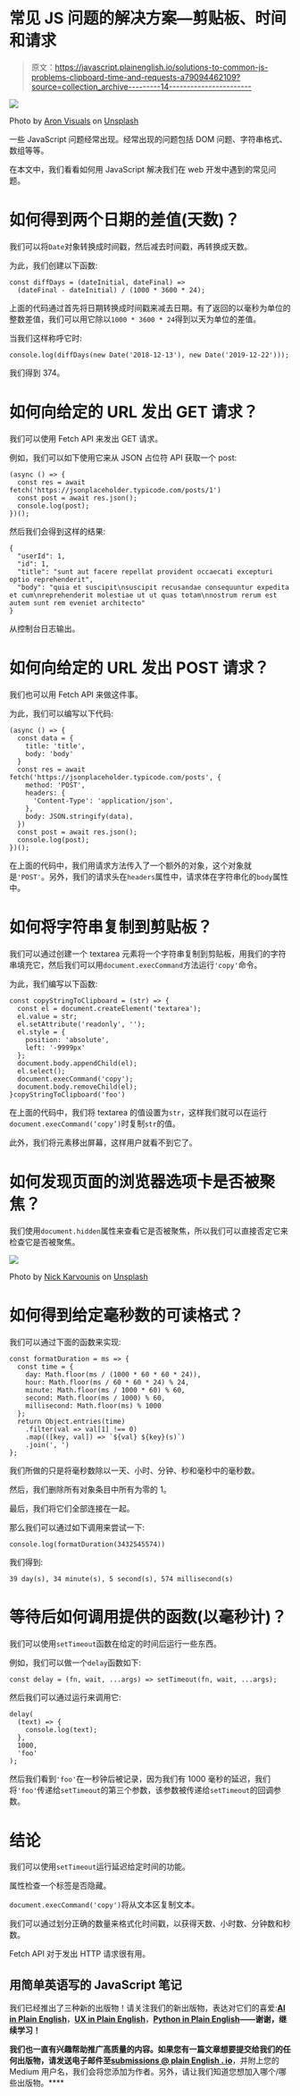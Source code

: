 # 常见 JS 问题的解决方案—剪贴板、时间和请求

> 原文：<https://javascript.plainenglish.io/solutions-to-common-js-problems-clipboard-time-and-requests-a79094462109?source=collection_archive---------14----------------------->

![](img/098b4cd93460cd95f016f55b11f1956c.png)

Photo by [Aron Visuals](https://unsplash.com/@aronvisuals?utm_source=medium&utm_medium=referral) on [Unsplash](https://unsplash.com?utm_source=medium&utm_medium=referral)

一些 JavaScript 问题经常出现。经常出现的问题包括 DOM 问题、字符串格式、数组等等。

在本文中，我们看看如何用 JavaScript 解决我们在 web 开发中遇到的常见问题。

# **如何得到两个日期的差值(天数)？**

我们可以将`Date`对象转换成时间戳，然后减去时间戳，再转换成天数。

为此，我们创建以下函数:

```
const diffDays = (dateInitial, dateFinal) =>
  (dateFinal - dateInitial) / (1000 * 3600 * 24);
```

上面的代码通过首先将日期转换成时间戳来减去日期。有了返回的以毫秒为单位的整数差值，我们可以用它除以`1000 * 3600 * 24`得到以天为单位的差值。

当我们这样称呼它时:

```
console.log(diffDays(new Date('2018-12-13'), new Date('2019-12-22')));
```

我们得到 374。

# **如何向给定的 URL 发出 GET 请求？**

我们可以使用 Fetch API 来发出 GET 请求。

例如，我们可以如下使用它来从 JSON 占位符 API 获取一个 post:

```
(async () => {
  const res = await fetch('https://jsonplaceholder.typicode.com/posts/1')
  const post = await res.json();
  console.log(post);
})();
```

然后我们会得到这样的结果:

```
{
  "userId": 1,
  "id": 1,
  "title": "sunt aut facere repellat provident occaecati excepturi optio reprehenderit",
  "body": "quia et suscipit\nsuscipit recusandae consequuntur expedita et cum\nreprehenderit molestiae ut ut quas totam\nnostrum rerum est autem sunt rem eveniet architecto"
}
```

从控制台日志输出。

# 如何向给定的 URL 发出 POST 请求？

我们也可以用 Fetch API 来做这件事。

为此，我们可以编写以下代码:

```
(async () => {
  const data = {
    title: 'title',
    body: 'body'
  }
  const res = await fetch('https://jsonplaceholder.typicode.com/posts', {
    method: 'POST',
    headers: {
      'Content-Type': 'application/json',
    },
    body: JSON.stringify(data),
  })
  const post = await res.json();
  console.log(post);
})();
```

在上面的代码中，我们用请求方法传入了一个额外的对象，这个对象就是`'POST'`。另外，我们的请求头在`headers`属性中，请求体在字符串化的`body`属性中。

# **如何将字符串复制到剪贴板？**

我们可以通过创建一个 textarea 元素将一个字符串复制到剪贴板，用我们的字符串填充它，然后我们可以用`document.execCommand`方法运行`'copy'`命令。

为此，我们编写以下函数:

```
const copyStringToClipboard = (str) => {
  const el = document.createElement('textarea');
  el.value = str;
  el.setAttribute('readonly', '');
  el.style = {
    position: 'absolute',
    left: '-9999px'
  };
  document.body.appendChild(el);
  el.select();
  document.execCommand('copy');
  document.body.removeChild(el);
}copyStringToClipboard('foo')
```

在上面的代码中，我们将 textarea 的值设置为`str`，这样我们就可以在运行`document.execCommand(‘copy’)`时复制`str`的值。

此外，我们将元素移出屏幕，这样用户就看不到它了。

# **如何发现页面的浏览器选项卡是否被聚焦？**

我们使用`document.hidden`属性来查看它是否被聚焦，所以我们可以直接否定它来检查它是否被聚焦。

![](img/bc6e6d528aa8b976b45b5bcb5de93651.png)

Photo by [Nick Karvounis](https://unsplash.com/@nickkarvounis?utm_source=medium&utm_medium=referral) on [Unsplash](https://unsplash.com?utm_source=medium&utm_medium=referral)

# **如何得到给定毫秒数的可读格式？**

我们可以通过下面的函数来实现:

```
const formatDuration = ms => {
  const time = {
    day: Math.floor(ms / (1000 * 60 * 60 * 24)),
    hour: Math.floor(ms / 60 * 60 * 24) % 24,
    minute: Math.floor(ms / 1000 * 60) % 60,
    second: Math.floor(ms / 1000) % 60,
    millisecond: Math.floor(ms) % 1000
  };
  return Object.entries(time)
    .filter(val => val[1] !== 0)
    .map(([key, val]) => `${val} ${key}(s)`)
    .join(', ')
};
```

我们所做的只是将毫秒数除以一天、小时、分钟、秒和毫秒中的毫秒数。

然后，我们删除所有对象条目中所有为零的 1。

最后，我们将它们全部连接在一起。

那么我们可以通过如下调用来尝试一下:

```
console.log(formatDuration(3432545574))
```

我们得到:

```
39 day(s), 34 minute(s), 5 second(s), 574 millisecond(s)
```

# **等待后如何调用提供的函数(以毫秒计)？**

我们可以使用`setTimeout`函数在给定的时间后运行一些东西。

例如，我们可以做一个`delay`函数如下:

```
const delay = (fn, wait, ...args) => setTimeout(fn, wait, ...args);
```

然后我们可以通过运行来调用它:

```
delay(
  (text) => {
    console.log(text);
  },
  1000,
  'foo'
);
```

然后我们看到`'foo'`在一秒钟后被记录，因为我们有 1000 毫秒的延迟，我们将`'foo'`传递给`setTimeout`的第三个参数，该参数被传递给`setTimeout`的回调参数。

# 结论

我们可以使用`setTimeout`运行延迟给定时间的功能。

属性检查一个标签是否隐藏。

`document.execCommand('copy')`将从文本区复制文本。

我们可以通过划分正确的数量来格式化时间戳，以获得天数、小时数、分钟数和秒数。

Fetch API 对于发出 HTTP 请求很有用。

## **用简单英语写的 JavaScript 笔记**

我们已经推出了三种新的出版物！请关注我们的新出版物，表达对它们的喜爱:[**AI in Plain English**](https://medium.com/ai-in-plain-english)，[**UX in Plain English**](https://medium.com/ux-in-plain-english)，[**Python in Plain English**](https://medium.com/python-in-plain-english)**——谢谢，继续学习！**

**我们也一直有兴趣帮助推广高质量的内容。如果您有一篇文章想要提交给我们的任何出版物，请发送电子邮件至[**submissions @ plain English . io**](mailto:submissions@plainenglish.io)**，并附上您的 Medium 用户名，我们会将您添加为作者。另外，请让我们知道您想加入哪个/哪些出版物。****